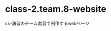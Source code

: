 # class-2.team.8-website
cs-演習のチーム実習で制作するwebページ

<!-- 以下に最低条件を記入します。
1.HTMLファイルを3個以上作り、リンクすること。
2.各HTMLファイルは必ずcssで見た目の変更をすること。
3.画像を一枚以上利用すること。
4.pタグを利用したテキストが各1ページ1箇所以上であること。
1個ずつ達成していったら消していきましょう -->